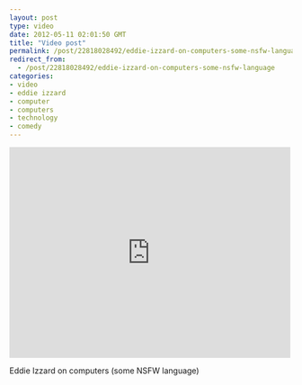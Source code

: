 ```yaml
---
layout: post
type: video
date: 2012-05-11 02:01:50 GMT
title: "Video post"
permalink: /post/22818028492/eddie-izzard-on-computers-some-nsfw-language
redirect_from: 
  - /post/22818028492/eddie-izzard-on-computers-some-nsfw-language
categories:
- video
- eddie izzard
- computer
- computers
- technology
- comedy
---
```

<iframe width="500" height="375"  id="youtube_iframe" src="https://www.youtube.com/embed/k6C_HjWr3Nk?feature=oembed&amp;enablejsapi=1&amp;origin=https://safe.txmblr.com&amp;wmode=opaque" frameborder="0" allow="accelerometer; autoplay; clipboard-write; encrypted-media; gyroscope; picture-in-picture" allowfullscreen title="Eddie Izzard&#39;s Encore on Computers"></iframe>

Eddie Izzard on computers (some NSFW language)